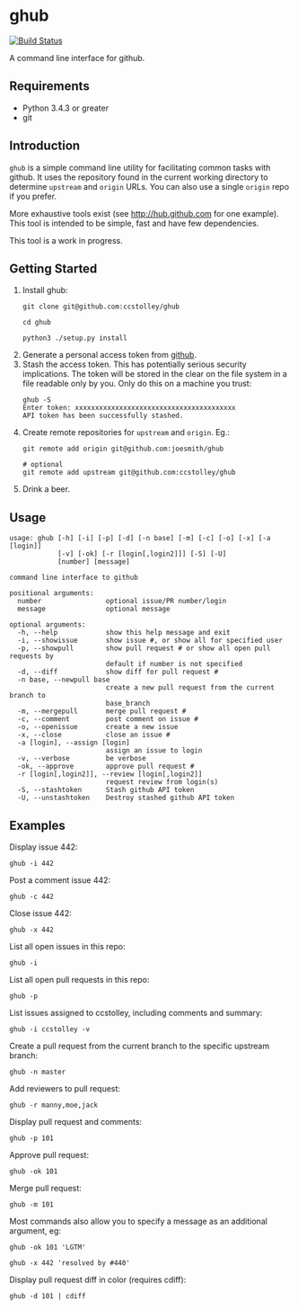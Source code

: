 ghub
====

[![Build Status](https://travis-ci.org/ccstolley/ghub.svg?branch=master)](https://travis-ci.org/ccstolley/ghub)

A command line interface for github.

## Requirements

- Python 3.4.3 or greater
- git

## Introduction

`ghub` is a simple command line utility for facilitating common
tasks with github. It uses the repository found in the current
working directory to determine `upstream` and  `origin` URLs. You
can also use a single `origin` repo if you prefer.

More exhaustive tools exist (see http://hub.github.com for one
example). This tool is intended to be simple, fast and have few
dependencies.

This tool is a work in progress.

## Getting Started

1. Install ghub:
    ```
    git clone git@github.com:ccstolley/ghub

    cd ghub

    python3 ./setup.py install
    ```
2. Generate a personal access token from
   [github](https://github.com/settings/applications).
3. Stash the access token. This has potentially serious security
   implications. The token will be stored in the clear on the file system
   in a file readable only by you. Only do this on a machine you trust:
   ```
   ghub -S
   Enter token: xxxxxxxxxxxxxxxxxxxxxxxxxxxxxxxxxxxxxxxx
   API token has been successfully stashed.
   ```
4. Create remote repositories for `upstream` and `origin`. Eg.:
    ```
    git remote add origin git@github.com:joesmith/ghub

    # optional
    git remote add upstream git@github.com:ccstolley/ghub
    ```
5. Drink a beer.

## Usage
```
usage: ghub [-h] [-i] [-p] [-d] [-n base] [-m] [-c] [-o] [-x] [-a [login]]
            [-v] [-ok] [-r [login[,login2]]] [-S] [-U]
            [number] [message]

command line interface to github

positional arguments:
  number                optional issue/PR number/login
  message               optional message

optional arguments:
  -h, --help            show this help message and exit
  -i, --showissue       show issue #, or show all for specified user
  -p, --showpull        show pull request # or show all open pull requests by
                        default if number is not specified
  -d, --diff            show diff for pull request #
  -n base, --newpull base
                        create a new pull request from the current branch to
                        base_branch
  -m, --mergepull       merge pull request #
  -c, --comment         post comment on issue #
  -o, --openissue       create a new issue
  -x, --close           close an issue #
  -a [login], --assign [login]
                        assign an issue to login
  -v, --verbose         be verbose
  -ok, --approve        approve pull request #
  -r [login[,login2]], --review [login[,login2]]
                        request review from login(s)
  -S, --stashtoken      Stash github API token
  -U, --unstashtoken    Destroy stashed github API token
```

## Examples

Display issue 442:

    ghub -i 442

Post a comment issue 442:

    ghub -c 442

Close issue 442:

    ghub -x 442

List all open issues in this repo:

    ghub -i

List all open pull requests in this repo:

    ghub -p

List issues assigned to ccstolley, including comments and summary:

    ghub -i ccstolley -v

Create a pull request from the current branch to the specific upstream branch:

    ghub -n master

Add reviewers to pull request:

    ghub -r manny,moe,jack

Display pull request and comments:

    ghub -p 101

Approve pull request:

    ghub -ok 101

Merge pull request:

    ghub -m 101

Most commands also allow you to specify a message as an additional argument, eg:

    ghub -ok 101 'LGTM'

    ghub -x 442 'resolved by #440'

Display pull request diff in color (requires cdiff):

    ghub -d 101 | cdiff
